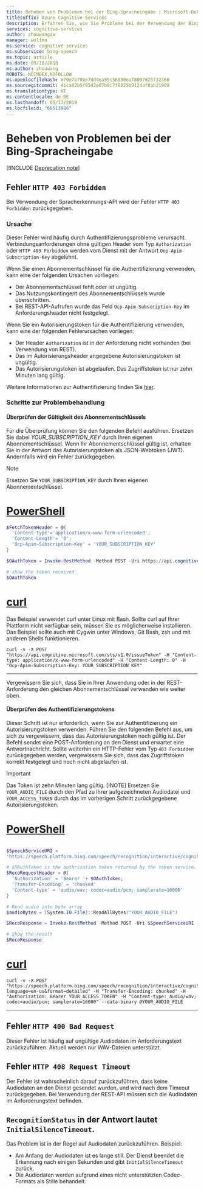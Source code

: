 ```yaml
---
title: Beheben von Problemen bei der Bing-Spracheingabe | Microsoft-Dokumentation
titlesuffix: Azure Cognitive Services
description: Erfahren Sie, wie Sie Probleme bei der Verwendung der Bing-Spracheingabe beheben.
services: cognitive-services
author: zhouwangzw
manager: wolfma
ms.service: cognitive-services
ms.subservice: bing-speech
ms.topic: article
ms.date: 09/18/2018
ms.author: zhouwang
ROBOTS: NOINDEX,NOFOLLOW
ms.openlocfilehash: e70e7b79be7dd4ea55c56898eaf8007d25732366
ms.sourcegitcommit: 41ca82b5f95d2e07b0c7f9025b912daf0ab21909
ms.translationtype: HT
ms.contentlocale: de-DE
ms.lasthandoff: 06/13/2019
ms.locfileid: "60513986"
---
```

# <a name="troubleshooting-bing-speech"></a>Beheben von Problemen bei der Bing-Spracheingabe

[!INCLUDE [Deprecation note](../../../includes/cognitive-services-bing-speech-api-deprecation-note.md)]

## <a name="error-http-403-forbidden"></a>Fehler `HTTP 403 Forbidden`

Bei Verwendung der Spracherkennungs-API wird der Fehler `HTTP 403 Forbidden` zurückgegeben.

### <a name="cause"></a>Ursache

Dieser Fehler wird häufig durch Authentifizierungsprobleme verursacht. Verbindungsanforderungen ohne gültigen Header vom Typ `Authorization` oder `HTTP 403 Forbidden` werden vom Dienst mit der Antwort `Ocp-Apim-Subscription-Key` abgelehnt.

Wenn Sie einen Abonnementschlüssel für die Authentifizierung verwenden, kann eine der folgenden Ursachen vorliegen:

- Der Abonnementschlüssel fehlt oder ist ungültig.
- Das Nutzungskontingent des Abonnementschlüssels wurde überschritten.
- Bei REST-API-Aufrufen wurde das Feld `Ocp-Apim-Subscription-Key` im Anforderungsheader nicht festgelegt.

Wenn Sie ein Autorisierungstoken für die Authentifizierung verwenden, kann eine der folgenden Fehlerursachen vorliegen:

- Der Header `Authorization` ist in der Anforderung nicht vorhanden (bei Verwendung von REST).
- Das im Autorisierungsheader angegebene Autorisierungstoken ist ungültig.
- Das Autorisierungstoken ist abgelaufen. Das Zugriffstoken ist nur zehn Minuten lang gültig.

Weitere Informationen zur Authentifizierung finden Sie [hier](How-to/how-to-authentication.md).

### <a name="troubleshooting-steps"></a>Schritte zur Problembehandlung

#### <a name="verify-that-your-subscription-key-is-valid"></a>Überprüfen der Gültigkeit des Abonnementschlüssels

Für die Überprüfung können Sie den folgenden Befehl ausführen. Ersetzen Sie dabei *YOUR_SUBSCRIPTION_KEY* durch Ihren eigenen Abonnementschlüssel. Wenn Ihr Abonnementschlüssel gültig ist, erhalten Sie in der Antwort das Autorisierungstoken als JSON-Webtoken (JWT). Andernfalls wird ein Fehler zurückgegeben.

> [!NOTE]
> Ersetzen Sie `YOUR_SUBSCRIPTION_KEY` durch Ihren eigenen Abonnementschlüssel.

# <a name="powershelltabazure-powershell"></a>[PowerShell](#tab/azure-powershell)

```Powershell
$FetchTokenHeader = @{
  'Content-type'='application/x-www-form-urlencoded';
  'Content-Length'= '0';
  'Ocp-Apim-Subscription-Key' = 'YOUR_SUBSCRIPTION_KEY'
}

$OAuthToken = Invoke-RestMethod -Method POST -Uri https://api.cognitive.microsoft.com/sts/v1.0/issueToken -Headers $FetchTokenHeader

# show the token received
$OAuthToken

```

# <a name="curltabcurl"></a>[curl](#tab/curl)

Das Beispiel verwendet curl unter Linux mit Bash. Sollte curl auf Ihrer Plattform nicht verfügbar sein, müssen Sie es möglicherweise installieren. Das Beispiel sollte auch mit Cygwin unter Windows, Git Bash, zsh und mit anderen Shells funktionieren.

```
curl -v -X POST "https://api.cognitive.microsoft.com/sts/v1.0/issueToken" -H "Content-type: application/x-www-form-urlencoded" -H "Content-Length: 0" -H "Ocp-Apim-Subscription-Key: YOUR_SUBSCRIPTION_KEY"
```
---

Vergewissern Sie sich, dass Sie in Ihrer Anwendung oder in der REST-Anforderung den gleichen Abonnementschlüssel verwenden wie weiter oben.

#### <a name="verify-the-authorization-token"></a>Überprüfen des Authentifizierungstokens

Dieser Schritt ist nur erforderlich, wenn Sie zur Authentifizierung ein Autorisierungstoken verwenden. Führen Sie den folgenden Befehl aus, um sich zu vergewissern, dass das Autorisierungstoken noch gültig ist. Der Befehl sendet eine POST-Anforderung an den Dienst und erwartet eine Antwortnachricht. Sollte weiterhin ein HTTP-Fehler vom Typ `403 Forbidden` zurückgegeben werden, vergewissern Sie sich, dass das Zugriffstoken korrekt festgelegt und noch nicht abgelaufen ist.

> [!IMPORTANT]
> Das Token ist zehn Minuten lang gültig.
> [!NOTE]
> Ersetzen Sie `YOUR_AUDIO_FILE` durch den Pfad zu Ihrer aufgezeichneten Audiodatei und `YOUR_ACCESS_TOKEN` durch das im vorherigen Schritt zurückgegebene Autorisierungstoken.

# <a name="powershelltabazure-powershell"></a>[PowerShell](#tab/azure-powershell)

```Powershell

$SpeechServiceURI =
'https://speech.platform.bing.com/speech/recognition/interactive/cognitiveservices/v1?language=en-us&format=detailed'

# $OAuthToken is the authrization token returned by the token service.
$RecoRequestHeader = @{
  'Authorization' = 'Bearer '+ $OAuthToken;
  'Transfer-Encoding' = 'chunked'
  'Content-type' = 'audio/wav; codec=audio/pcm; samplerate=16000'
}

# Read audio into byte array
$audioBytes = [System.IO.File]::ReadAllBytes("YOUR_AUDIO_FILE")

$RecoResponse = Invoke-RestMethod -Method POST -Uri $SpeechServiceURI -Headers $RecoRequestHeader -Body $audioBytes

# Show the result
$RecoResponse

```

# <a name="curltabcurl"></a>[curl](#tab/curl)

```
curl -v -X POST "https://speech.platform.bing.com/speech/recognition/interactive/cognitiveservices/v1?language=en-us&format=detailed" -H "Transfer-Encoding: chunked" -H "Authorization: Bearer YOUR_ACCESS_TOKEN" -H "Content-type: audio/wav; codec=audio/pcm; samplerate=16000" --data-binary @YOUR_AUDIO_FILE
```

---

## <a name="error-http-400-bad-request"></a>Fehler `HTTP 400 Bad Request`

Dieser Fehler ist häufig auf ungültige Audiodaten im Anforderungstext zurückzuführen. Aktuell werden nur WAV-Dateien unterstützt.

## <a name="error-http-408-request-timeout"></a>Fehler `HTTP 408 Request Timeout`

Der Fehler ist wahrscheinlich darauf zurückzuführen, dass keine Audiodaten an den Dienst gesendet wurden, und wird nach dem Timeout zurückgegeben. Bei Verwendung der REST-API müssen sich die Audiodaten im Anforderungstext befinden.

## <a name="the-recognitionstatus-in-the-response-is-initialsilencetimeout"></a>`RecognitionStatus` in der Antwort lautet `InitialSilenceTimeout`.

Das Problem ist in der Regel auf Audiodaten zurückzuführen. Beispiel:

- Am Anfang der Audiodaten ist es lange still. Der Dienst beendet die Erkennung nach einigen Sekunden und gibt `InitialSilenceTimeout` zurück.
- Die Audiodaten werden aufgrund eines nicht unterstützten Codec-Formats als Stille behandelt.
